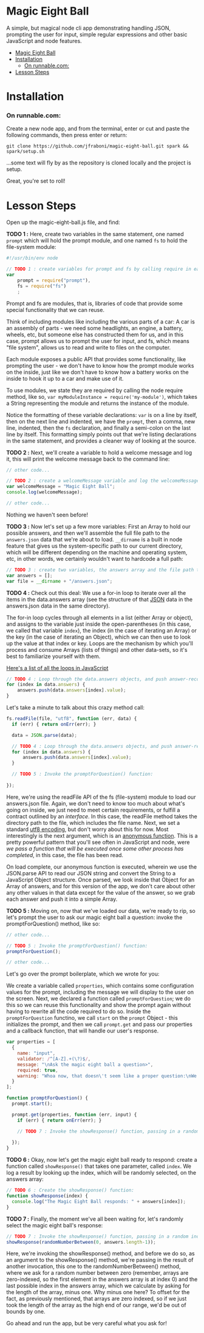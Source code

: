 Magic Eight Ball
=======================
A simple, but magical node cli app demonstrating handling JSON, prompting 
the user for input, simple regular expressions and other basic JavaScript 
and node features.

- [Magic Eight Ball](#user-content-magic-eight-ball)
- [Installation](#user-content-installation)
    - [On runnable.com:](#user-content-on-runnablecom)
- [Lesson Steps](#user-content-lesson-steps)

# Installation

### On runnable.com:
Create a new node app, and from the terminal, enter or cut and paste the following commands, then press enter or return:
    
    git clone https://github.com/jfraboni/magic-eight-ball.git spark && spark/setup.sh
    
...some text will fly by as the repository is cloned locally and the project is setup.

Great, you're set to roll!

# Lesson Steps

Open up the magic-eight-ball.js file, and find:

**TODO 1 :** Here, create two variables in the same statement, one named `prompt` which will hold the prompt module, and one named `fs` to hold the file-system module:

```javascript
#!/usr/bin/env node

// TODO 1 : create variables for prompt and fs by calling require in each respective module:
var 
    prompt = require("prompt"),
    fs = require("fs")
    ;
```

Prompt and fs are modules, that is, libraries of code that provide some special functionality that we can reuse.

Think of including modules like including the various parts of a car:  A car is an assembly of parts - we need some headlights, an engine, a battery, wheels, etc, but someone else has constructed them for us, and in this case, prompt allows us to prompt the user for input, and fs, which means "file system", allows us to read and write to files on the computer.

Each module exposes a public API that provides some functionality, like prompting the user - we don't have to know how the prompt module works on the inside, just like we don't have to know how a battery works on the inside to hook it up to a car and make use of it.

To use modules, we state they are required by calling the node require method, like so, `var myModuleInstance = require('my-module')`, which takes a String representing the module and returns the instance of the module.

Notice the formatting of these variable declarations: `var` is on a line by itself, then on the next line and indented, we have the `prompt`, then a comma, new line, indented, then the `fs` declaration, and finally a semi-colon on the last line by itself.  This formatting simply points out that we're listing declarations in the same statement, and provides a cleaner way of looking at the source.

**TODO 2 :** Next, we'll create a variable to hold a welcome message and log it, this will print the welcome message back to the command line:
```javascript
// other code...

// TODO 2 : create a welcomeMessage variable and log the welcomeMessage:
var welcomeMessage = "Magic Eight Ball";
console.log(welcomeMessage);

// other code...
```
Nothing we haven't seen before!

**TODO 3 :** Now let's set up a few more variables:  First an Array to hold our possible answers, and then we'll assemble the full file path to the `answers.json` data that we're about to load.  `__dirname` is a built in node feature that gives us the system-specific path to our current directory, which will be different depending on the machine and operating system, etc, in other words, we certainly wouldn't want to hardcode a full path:

```javascript
// TODO 3 : create two variables, the answers array and the file path to the answers.json:
var answers = [];
var file = __dirname + "/answers.json";
```

**TODO 4 :** Check out this deal: We use a for-in loop to iterate over all the items in the data.answers array (see the structure of that <a href="http://www.json.org/js.html" target="_blank">JSON</a> data in the answers.json data in the same directory).

The for-in loop cycles through all elements in a list (either Array or object), and assigns to the variable just inside the open-parentheses (in this case, we called that variable `index`), the index (in the case of iterating an Array) or the key (in the case of iterating an Object), which we can then use to look up the value at that index or key.  Loops are the mechanism by which you'll process and consume Arrays (lists of things) and other data-sets, so it's best to familiarize yourself with them.

<a href="http://www.w3schools.com/js/js_loop_for.asp" target="_blank">Here's a list of all the loops in JavaScript</a>

```javascript
// TODO 4 : Loop through the data.answers objects, and push answer-records into the answers array:
for (index in data.answers) {
    answers.push(data.answers[index].value);
}
```

Let's take a minute to talk about this crazy method call:

```javascript
fs.readFile(file, "utf8", function (err, data) {
  if (err) { return onErr(err); }

  data = JSON.parse(data);

  // TODO 4 : Loop through the data.answers objects, and push answer-records into the answers array:
  for (index in data.answers) {
      answers.push(data.answers[index].value);
  }

  // TODO 5 : Invoke the promptForQuestion() function:
  
});
```

Here, we're using the readFile API of the fs (file-system) module to load our answers.json file.  Again, we don't need to know too much about what's going on inside, we just need to meet certain requirements, or fulfill a contract outlined by an _interface_.  In this case, the readFile method takes the directory path to the file, which includes the file name.  Next, we set a standard <a href="http://en.wikipedia.org/wiki/UTF-8" target="_blank">utf8 encoding</a>, but don't worry about this for now.  Most interestingly is the next argument, which is an <a href="http://en.wikipedia.org/wiki/Anonymous_function" target="_blank">anonymous function</a>.  This is a pretty powerful pattern that you'll see often in JavaScript and node, were _we pass a function that will be executed once some other process has completed_, in this case, the file has been read.

On load complete, our anonymous function is executed, wherein we use the JSON.parse API to read our JSON string and convert the String to a JavaScript Object structure.  Once parsed, we look inside that Object for an Array of answers, and for this version of the app, we don't care about other any other values in that data except for the value of the answer, so we grab each answer and push it into a simple Array. 

**TODO 5 :** Moving on, now that we've loaded our data, we're ready to rip, so let's prompt the user to ask our magic eight ball a question: invoke the promptForQuestion() method, like so:

```javascript
// other code...

// TODO 5 : Invoke the promptForQuestion() function:
promptForQuestion();

// other code...
```

Let's go over the prompt boilerplate, which we wrote for you:

We create a variable called `properties`, which contains some configuration values for the prompt, including the message we will display to the user on the screen.  Next, we declared a function called `promptForQuestion`; we do this so we can reuse this functionality and show the prompt again without having to rewrite all the code required to do so.  Inside the `promptForQuestion` functino, we call `start` on the `prompt` Object - this initializes the prompt, and then we call `prompt.get` and pass our properties and a callback function, that will handle our user's response.

```javascript
var properties = [
  {
    name: "input", 
    validator: /^[A-Z].+(\?)$/,
    message: "\nAsk the magic eight ball a question>",
    required: true,
    warning: "Whoa now, that doesn\'t seem like a proper question:\nWe must be polite to the magic eight ball,\nso please make certain you start your question with a capital and end it with a question mark.\nFor example, \"Will I win the lottery?\". Try again."
  }
];

function promptForQuestion() {
  prompt.start();

  prompt.get(properties, function (err, input) {
    if (err) { return onErr(err); }

    // TODO 7 : Invoke the showResponse() function, passing in a random index from the answers array:
    
  }); 
}
```

**TODO 6 :** Okay, now let's get the magic eight ball ready to respond: create a function called `showResponse()` that takes one parameter, called `index`.  We log a result by looking up the index, which will be randomly selected, on the answers array:

```javascript
// TODO 6 : Create the showResponse() function:
function showResponse(index) {
  console.log("The Magic Eight Ball responds: " + answers[index]);
}
```

**TODO 7 :** Finally, the moment we've all been waiting for, let's randomly select the magic eight ball's response:

```javascript
// TODO 7 : Invoke the showResponse() function, passing in a random index from the answers array:
showResponse(randomNumberBetween(0, answers.length-1));
```

Here, we're invoking the showResponse() method, and before we do so, as an argument to the showResponse() method, we're passing in the result of another invocation, this one to the randomNumberBetween() method, where we ask for a random number between zero (remember, arrays are zero-indexed, so the first element in the answers array is at index 0) and the last possible index in the answers array, which we calculate by asking for the length of the array, minus one.  Why minus one here?  To offset for the fact, as previously mentioned, that arrays are zero indexed, so if we just took the length of the array as the high end of our range, we'd be out of bounds by one.

Go ahead and run the app, but be very careful what you ask for!
